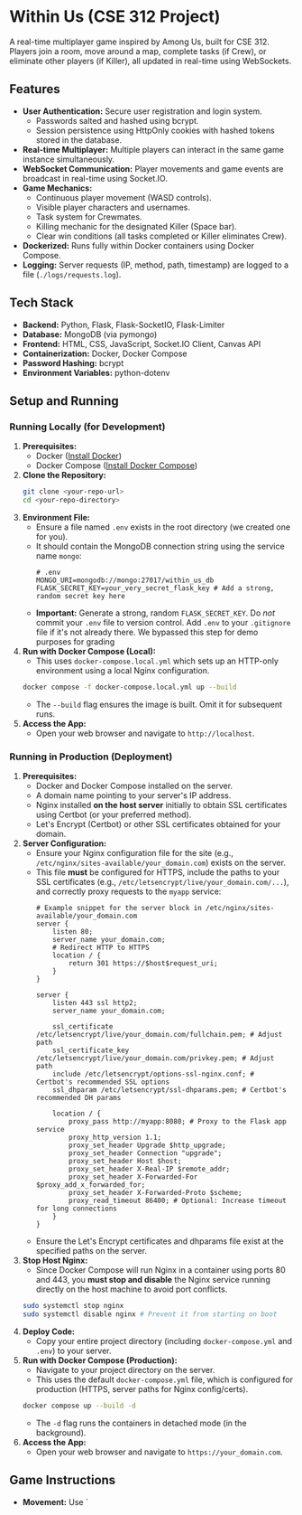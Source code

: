 # Within Us (CSE 312 Project)

A real-time multiplayer game inspired by Among Us, built for CSE 312. Players join a room, move around a map, complete tasks (if Crew), or eliminate other players (if Killer), all updated in real-time using WebSockets.

## Features

*   **User Authentication:** Secure user registration and login system.
    *   Passwords salted and hashed using bcrypt.
    *   Session persistence using HttpOnly cookies with hashed tokens stored in the database.
*   **Real-time Multiplayer:** Multiple players can interact in the same game instance simultaneously.
*   **WebSocket Communication:** Player movements and game events are broadcast in real-time using Socket.IO.
*   **Game Mechanics:**
    *   Continuous player movement (WASD controls).
    *   Visible player characters and usernames.
    *   Task system for Crewmates.
    *   Killing mechanic for the designated Killer (Space bar).
    *   Clear win conditions (all tasks completed or Killer eliminates Crew).
*   **Dockerized:** Runs fully within Docker containers using Docker Compose.
*   **Logging:** Server requests (IP, method, path, timestamp) are logged to a file (`./logs/requests.log`).

## Tech Stack

*   **Backend:** Python, Flask, Flask-SocketIO, Flask-Limiter
*   **Database:** MongoDB (via pymongo)
*   **Frontend:** HTML, CSS, JavaScript, Socket.IO Client, Canvas API
*   **Containerization:** Docker, Docker Compose
*   **Password Hashing:** bcrypt
*   **Environment Variables:** python-dotenv

## Setup and Running

### Running Locally (for Development)

1.  **Prerequisites:**
    *   Docker ([Install Docker](https://docs.docker.com/get-docker/))
    *   Docker Compose ([Install Docker Compose](https://docs.docker.com/compose/install/))
2.  **Clone the Repository:**
    ```bash
    git clone <your-repo-url>
    cd <your-repo-directory>
    ```
3.  **Environment File:**
    *   Ensure a file named `.env` exists in the root directory (we created one for you).
    *   It should contain the MongoDB connection string using the service name `mongo`:
        ```dotenv
        # .env
        MONGO_URI=mongodb://mongo:27017/within_us_db
        FLASK_SECRET_KEY=your_very_secret_flask_key # Add a strong, random secret key here
        ```
    *   **Important:** Generate a strong, random `FLASK_SECRET_KEY`. Do *not* commit your `.env` file to version control. Add `.env` to your `.gitignore` file if it's not already there. We bypassed this step for demo purposes for grading
4.  **Run with Docker Compose (Local):**
    *   This uses `docker-compose.local.yml` which sets up an HTTP-only environment using a local Nginx configuration.
    ```bash
    docker compose -f docker-compose.local.yml up --build
    ```
    *   The `--build` flag ensures the image is built. Omit it for subsequent runs.
5.  **Access the App:**
    *   Open your web browser and navigate to `http://localhost`.

### Running in Production (Deployment)

1.  **Prerequisites:**
    *   Docker and Docker Compose installed on the server.
    *   A domain name pointing to your server's IP address.
    *   Nginx installed **on the host server** initially to obtain SSL certificates using Certbot (or your preferred method).
    *   Let's Encrypt (Certbot) or other SSL certificates obtained for your domain.
2.  **Server Configuration:**
    *   Ensure your Nginx configuration file for the site (e.g., `/etc/nginx/sites-available/your_domain.com`) exists on the server.
    *   This file **must** be configured for HTTPS, include the paths to your SSL certificates (e.g., `/etc/letsencrypt/live/your_domain.com/...`), and correctly proxy requests to the `myapp` service:
        ```nginx
        # Example snippet for the server block in /etc/nginx/sites-available/your_domain.com
        server {
            listen 80;
            server_name your_domain.com;
            # Redirect HTTP to HTTPS
            location / { 
                return 301 https://$host$request_uri;
            }
        }

        server {
            listen 443 ssl http2;
            server_name your_domain.com;

            ssl_certificate /etc/letsencrypt/live/your_domain.com/fullchain.pem; # Adjust path
            ssl_certificate_key /etc/letsencrypt/live/your_domain.com/privkey.pem; # Adjust path
            include /etc/letsencrypt/options-ssl-nginx.conf; # Certbot's recommended SSL options
            ssl_dhparam /etc/letsencrypt/ssl-dhparams.pem; # Certbot's recommended DH params

            location / {
                proxy_pass http://myapp:8080; # Proxy to the Flask app service
                proxy_http_version 1.1;
                proxy_set_header Upgrade $http_upgrade;
                proxy_set_header Connection "upgrade";
                proxy_set_header Host $host;
                proxy_set_header X-Real-IP $remote_addr;
                proxy_set_header X-Forwarded-For $proxy_add_x_forwarded_for;
                proxy_set_header X-Forwarded-Proto $scheme;
                proxy_read_timeout 86400; # Optional: Increase timeout for long connections
            }
        }
        ```
    *   Ensure the Let's Encrypt certificates and dhparams file exist at the specified paths on the server.
3.  **Stop Host Nginx:**
    *   Since Docker Compose will run Nginx in a container using ports 80 and 443, you **must stop and disable** the Nginx service running directly on the host machine to avoid port conflicts.
    ```bash
    sudo systemctl stop nginx
    sudo systemctl disable nginx # Prevent it from starting on boot
    ```
4.  **Deploy Code:**
    *   Copy your entire project directory (including `docker-compose.yml` and `.env`) to your server.
5.  **Run with Docker Compose (Production):**
    *   Navigate to your project directory on the server.
    *   This uses the default `docker-compose.yml` file, which is configured for production (HTTPS, server paths for Nginx config/certs).
    ```bash
    docker compose up --build -d
    ```
    *   The `-d` flag runs the containers in detached mode (in the background).
6.  **Access the App:**
    *   Open your web browser and navigate to `https://your_domain.com`.

## Game Instructions

*   **Movement:** Use `